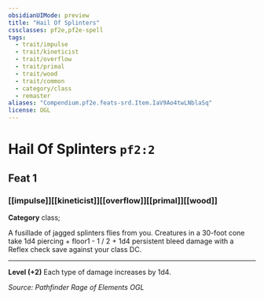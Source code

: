 ```yaml
---
obsidianUIMode: preview
title: "Hail Of Splinters"
cssclasses: pf2e,pf2e-spell
tags:
  - trait/impulse
  - trait/kineticist
  - trait/overflow
  - trait/primal
  - trait/wood
  - trait/common
  - category/class
  - remaster
aliases: "Compendium.pf2e.feats-srd.Item.IaV9Ao4twLNblaSq"
license: OGL
---
```

# Hail Of Splinters `pf2:2`
## Feat 1
### [[impulse]][[kineticist]][[overflow]][[primal]][[wood]]

**Category** class; 




A fusillade of jagged splinters flies from you. Creatures in a 30-foot cone take 1d4 piercing + floor1 - 1 / 2 + 1d4 persistent bleed damage with a Reflex check save against your class DC.

* * *

**Level (+2)** Each type of damage increases by 1d4.

*Source: Pathfinder Rage of Elements*
*OGL*